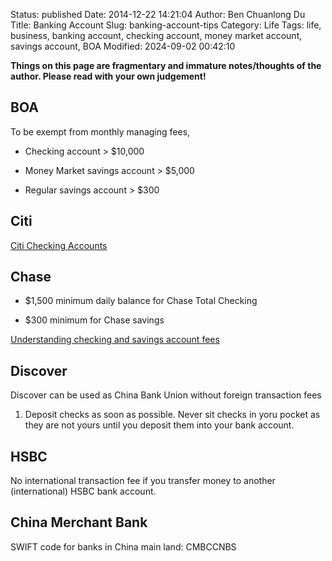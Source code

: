 Status: published
Date: 2014-12-22 14:21:04
Author: Ben Chuanlong Du
Title: Banking Account
Slug: banking-account-tips
Category: Life
Tags: life, business, banking account, checking account, money market account, savings account, BOA
Modified: 2024-09-02 00:42:10

**Things on this page are fragmentary and immature notes/thoughts of the author. Please read with your own judgement!**

## BOA

To be exempt from monthly managing fees,

- Checking account > \$10,000

- Money Market savings account > \$5,000

- Regular savings account > \$300

## Citi

[Citi Checking Accounts](https://www.citi.com/banking/checking-account)

## Chase

- \$1,500 minimum daily balance for Chase Total Checking

- \$300 minimum for Chase savings

[Understanding checking and savings account fees](https://www.chase.com/personal/fees/total-checking?jp_cmp=rb/107869/ema/LC-COREFEE23/Body_Textlink_2)

## Discover

Discover can be used as China Bank Union without foreign transaction fees



1. Deposit checks as soon as possible. 
    Never sit checks in yoru pocket 
    as they are not yours until you deposit them into your bank account.

## HSBC 

No international transaction fee if you transfer money to another (international) HSBC bank account.

## China Merchant Bank

SWIFT code for banks in China main land: CMBCCNBS

